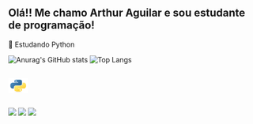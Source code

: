 ## Olá!! Me chamo Arthur Aguilar e sou estudante de programação!

 🌱 Estudando Python 

![Anurag's GitHub stats](https://github-readme-stats.vercel.app/api?username=ArthurAguilar&show_icons=true&theme=cobalt)
![Top Langs](https://github-readme-stats.vercel.app/api/top-langs/?username=ArthurAguilar&layout=compact&theme=cobalt)

##

<div>
  <img align="center" alt="Rafa-Python" height="30" width="40" src="https://raw.githubusercontent.com/devicons/devicon/master/icons/python/python-original.svg"> 
</div>

##

<div>
  <a href = "mailto:arthurg.aguilar@gmail.com"><img src="https://img.shields.io/badge/-Gmail-%23333?style=for-the-badge&logo=gmail&logoColor=white" target="_blank"></a>
  <a href="https://instagram.com/tuuzao" target="_blank"><img src="https://img.shields.io/badge/-Instagram-%23E4405F?style=for-the-badge&logo=instagram&logoColor=white" target="_blank"></a>
  <a href="https://www.linkedin.com/in/arthur-aguilar-1ba496282/" target="_blank"><img src="https://img.shields.io/badge/-LinkedIn-%230077B5?style=for-the-badge&logo=linkedin&logoColor=white" target="_blank"></a> 
 </div>



